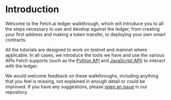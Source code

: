 # Introduction

Welcome to the Fetch.ai ledger walkthrough, which will introduce you to all the steps necessary to use and develop against the ledger, from creating your first address and making a token transfer, to deploying your own smart contracts.

All the tutorials are designed to work on testnet and mainnet where applicable. In all cases, we introduce the tools we have and use the various APIs Fetch supports (such as the [Python API](https://github.com/fetchai/ledger-api-py) and [JavaScript API](https://github.com/fetchai/ledger-api-javascript)) to interact with the ledger. 

We would welcome feedback on these walkthroughs, including anything that you feel is missing, not explained in enough detail or could be improved. If you have any suggestions, please [open an issue](https://github.com/fetchai/docs/issues/new) in our repository.
